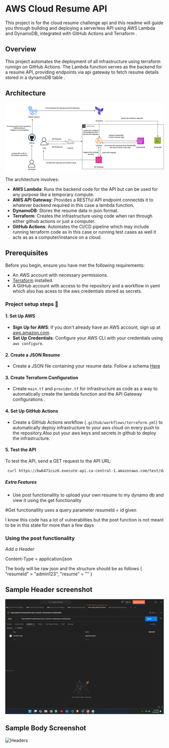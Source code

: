 # AWS Cloud Resume API

This project is for the cloud resume challenge api and this readme  will guide you through building and deploying a serverless API using AWS Lambda and DynamoDB, integrated with GitHub Actions and Terraform .


## Overview

This project automates the deployment of all infrastructure using terraform runnign on GitHub Actions. The Lambda function serves as the backend for a resume API, providing endpoints via api gateway to fetch resume details stored in a dynamoDB table .

## Architecture

![Architecture Diagram](./diagram.png)

The architecture involves:

- **AWS Lambda**: Runs the backend code for the API but can be used for any purpose like a temporary compute.
- **AWS API Gateway**: Provides a RESTful API endpoint connectds it to whatever backend required in this case a lambda function.
- **DynamoDB**: Stores the resume data in json format.
- **Terraform**: Creates the infrastructure using code when ran through either github actions or just a computer.
- **GitHub Actions**: Automates the CI/CD pipeline which may include running terraform code as in this case or running test cases as well it acts as as a computer/instance on a cloud.

## Prerequisites

Before you begin, ensure you have met the following requirements:

- An AWS account with necessary permissions.
- [Terraform](https://www.terraform.io/downloads.html) installed.
- A GitHub account with access to the repository and a workflow in yaml which also has acess to the aws credentials stored as secrets.


### Project setup steps 🚀

#### 1. Set Up AWS

- **Sign Up for AWS**: If you don't already have an AWS account, sign up at [aws.amazon.com](https://aws.amazon.com/).
- **Set Up Credentials**: Configure your AWS CLI with your credentials using `aws configure`.

#### 2. Create a JSON Resume

- Create a JSON file containing your resume data. Follow a schema [Here](https://jsonresume.org/schema)

#### 3. Create Terraform Configuration

- Create `main.tf` and `provider.tf` for infrastructure as code as a way to automatically create the lambda function and the API Gateway configurations .

#### 4. Set Up GitHub Actions

- Create a GitHub Actions workflow (`.github/workflows/terraform.yml`) to automatically deploy infrastructure to your aws cloud on every push to the repository.Also put your aws keys and secrets in github to deploy the infrastructure.

#### 5. Test the API


To test the API, send a GET request to the API URL:
``` bash
 curl https://bwb471csz6.execute-api.ca-central-1.amazonaws.com/test/data?resumeId=RaunakBhargava 

 ```


##### Extra Features 

- Use post functionallity to upload your own resume to my dynamo db and view it using the get functionality 

#Get functionallity uses a query parameter
resumeId = id given 

I know this code has a lot of vulnerablities but the post function is not meant to be in this state for more than a few days 

### Using the post functionality 

_Add a Header_ 

Content-Type = application/json

The body will be raw json and the structure should be as follows 
{
    "resumeId" = "admin123",
    "resume" = ""
}

## Sample Header screenshot 

![Headers](./headers_psot_request.png)

## Sample Body Screenshot 

![Headers](./post_sccreenshot_body.png)